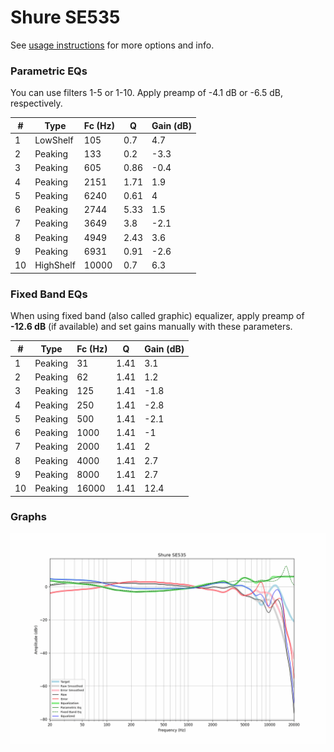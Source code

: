 # Shure SE535
See [usage instructions](https://github.com/jaakkopasanen/AutoEq#usage) for more options and info.

### Parametric EQs
You can use filters 1-5 or 1-10. Apply preamp of -4.1 dB or -6.5 dB, respectively.

|   # | Type      |   Fc (Hz) |    Q |   Gain (dB) |
|-----|-----------|-----------|------|-------------|
|   1 | LowShelf  |       105 | 0.7  |         4.7 |
|   2 | Peaking   |       133 | 0.2  |        -3.3 |
|   3 | Peaking   |       605 | 0.86 |        -0.4 |
|   4 | Peaking   |      2151 | 1.71 |         1.9 |
|   5 | Peaking   |      6240 | 0.61 |         4   |
|   6 | Peaking   |      2744 | 5.33 |         1.5 |
|   7 | Peaking   |      3649 | 3.8  |        -2.1 |
|   8 | Peaking   |      4949 | 2.43 |         3.6 |
|   9 | Peaking   |      6931 | 0.91 |        -2.6 |
|  10 | HighShelf |     10000 | 0.7  |         6.3 |

### Fixed Band EQs
When using fixed band (also called graphic) equalizer, apply preamp of **-12.6 dB** (if available) and set gains manually with these parameters.

|   # | Type    |   Fc (Hz) |    Q |   Gain (dB) |
|-----|---------|-----------|------|-------------|
|   1 | Peaking |        31 | 1.41 |         3.1 |
|   2 | Peaking |        62 | 1.41 |         1.2 |
|   3 | Peaking |       125 | 1.41 |        -1.8 |
|   4 | Peaking |       250 | 1.41 |        -2.8 |
|   5 | Peaking |       500 | 1.41 |        -2.1 |
|   6 | Peaking |      1000 | 1.41 |        -1   |
|   7 | Peaking |      2000 | 1.41 |         2   |
|   8 | Peaking |      4000 | 1.41 |         2.7 |
|   9 | Peaking |      8000 | 1.41 |         2.7 |
|  10 | Peaking |     16000 | 1.41 |        12.4 |

### Graphs
![](./Shure%20SE535.png)
